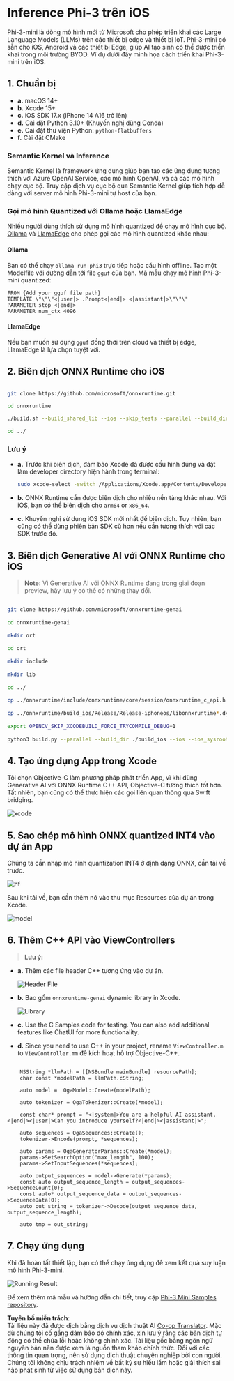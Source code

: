 <!--
CO_OP_TRANSLATOR_METADATA:
{
  "original_hash": "82af197df38d25346a98f1f0e84d1698",
  "translation_date": "2025-05-09T11:02:07+00:00",
  "source_file": "md/01.Introduction/03/iOS_Inference.md",
  "language_code": "vi"
}
-->
# **Inference Phi-3 trên iOS**

Phi-3-mini là dòng mô hình mới từ Microsoft cho phép triển khai các Large Language Models (LLMs) trên các thiết bị edge và thiết bị IoT. Phi-3-mini có sẵn cho iOS, Android và các thiết bị Edge, giúp AI tạo sinh có thể được triển khai trong môi trường BYOD. Ví dụ dưới đây minh họa cách triển khai Phi-3-mini trên iOS.

## **1. Chuẩn bị**

- **a.** macOS 14+
- **b.** Xcode 15+
- **c.** iOS SDK 17.x (iPhone 14 A16 trở lên)
- **d.** Cài đặt Python 3.10+ (Khuyến nghị dùng Conda)
- **e.** Cài đặt thư viện Python: `python-flatbuffers`
- **f.** Cài đặt CMake

### Semantic Kernel và Inference

Semantic Kernel là framework ứng dụng giúp bạn tạo các ứng dụng tương thích với Azure OpenAI Service, các mô hình OpenAI, và cả các mô hình chạy cục bộ. Truy cập dịch vụ cục bộ qua Semantic Kernel giúp tích hợp dễ dàng với server mô hình Phi-3-mini tự host của bạn.

### Gọi mô hình Quantized với Ollama hoặc LlamaEdge

Nhiều người dùng thích sử dụng mô hình quantized để chạy mô hình cục bộ. [Ollama](https://ollama.com) và [LlamaEdge](https://llamaedge.com) cho phép gọi các mô hình quantized khác nhau:

#### **Ollama**

Bạn có thể chạy `ollama run phi3` trực tiếp hoặc cấu hình offline. Tạo một Modelfile với đường dẫn tới file `gguf` của bạn. Mã mẫu chạy mô hình Phi-3-mini quantized:

```gguf
FROM {Add your gguf file path}
TEMPLATE \"\"\"<|user|> .Prompt<|end|> <|assistant|>\"\"\"
PARAMETER stop <|end|>
PARAMETER num_ctx 4096
```

#### **LlamaEdge**

Nếu bạn muốn sử dụng `gguf` đồng thời trên cloud và thiết bị edge, LlamaEdge là lựa chọn tuyệt vời.

## **2. Biên dịch ONNX Runtime cho iOS**

```bash

git clone https://github.com/microsoft/onnxruntime.git

cd onnxruntime

./build.sh --build_shared_lib --ios --skip_tests --parallel --build_dir ./build_ios --ios --apple_sysroot iphoneos --osx_arch arm64 --apple_deploy_target 17.5 --cmake_generator Xcode --config Release

cd ../

```

### **Lưu ý**

- **a.** Trước khi biên dịch, đảm bảo Xcode đã được cấu hình đúng và đặt làm developer directory hiện hành trong terminal:

    ```bash
    sudo xcode-select -switch /Applications/Xcode.app/Contents/Developer
    ```

- **b.** ONNX Runtime cần được biên dịch cho nhiều nền tảng khác nhau. Với iOS, bạn có thể biên dịch cho `arm64` or `x86_64`.

- **c.** Khuyến nghị sử dụng iOS SDK mới nhất để biên dịch. Tuy nhiên, bạn cũng có thể dùng phiên bản SDK cũ hơn nếu cần tương thích với các SDK trước đó.

## **3. Biên dịch Generative AI với ONNX Runtime cho iOS**

> **Note:** Vì Generative AI với ONNX Runtime đang trong giai đoạn preview, hãy lưu ý có thể có những thay đổi.

```bash

git clone https://github.com/microsoft/onnxruntime-genai
 
cd onnxruntime-genai
 
mkdir ort
 
cd ort
 
mkdir include
 
mkdir lib
 
cd ../
 
cp ../onnxruntime/include/onnxruntime/core/session/onnxruntime_c_api.h ort/include
 
cp ../onnxruntime/build_ios/Release/Release-iphoneos/libonnxruntime*.dylib* ort/lib
 
export OPENCV_SKIP_XCODEBUILD_FORCE_TRYCOMPILE_DEBUG=1
 
python3 build.py --parallel --build_dir ./build_ios --ios --ios_sysroot iphoneos --ios_arch arm64 --ios_deployment_target 17.5 --cmake_generator Xcode --cmake_extra_defines CMAKE_XCODE_ATTRIBUTE_CODE_SIGNING_ALLOWED=NO

```

## **4. Tạo ứng dụng App trong Xcode**

Tôi chọn Objective-C làm phương pháp phát triển App, vì khi dùng Generative AI với ONNX Runtime C++ API, Objective-C tương thích tốt hơn. Tất nhiên, bạn cũng có thể thực hiện các gọi liên quan thông qua Swift bridging.

![xcode](../../../../../translated_images/xcode.6c67033ca85b703e80cc51ecaa681fbcb6ac63cc0c256705ac97bc9ca039c235.vi.png)

## **5. Sao chép mô hình ONNX quantized INT4 vào dự án App**

Chúng ta cần nhập mô hình quantization INT4 ở định dạng ONNX, cần tải về trước.

![hf](../../../../../translated_images/hf.b99941885c6561bb3bcc0155d409e713db6d47b4252fb6991a08ffeefc0170ec.vi.png)

Sau khi tải về, bạn cần thêm nó vào thư mục Resources của dự án trong Xcode.

![model](../../../../../translated_images/model.f0cb932ac2c7648211fbe5341ee1aa42b77cb7f956b6d9b084afb8fbf52927c7.vi.png)

## **6. Thêm C++ API vào ViewControllers**

> **Lưu ý:**

- **a.** Thêm các file header C++ tương ứng vào dự án.

  ![Header File](../../../../../translated_images/head.2504a93b0be166afde6729fb193ebd14c5acb00a0bb6de1939b8a175b1f630fb.vi.png)

- **b.** Bao gồm `onnxruntime-genai` dynamic library in Xcode.

  ![Library](../../../../../translated_images/lib.86e12a925eb07e4e71a1466fa4f3ad27097e08505d25d34e98c33005d69b6f23.vi.png)

- **c.** Use the C Samples code for testing. You can also add additional features like ChatUI for more functionality.

- **d.** Since you need to use C++ in your project, rename `ViewController.m` to `ViewController.mm` để kích hoạt hỗ trợ Objective-C++.

```objc

    NSString *llmPath = [[NSBundle mainBundle] resourcePath];
    char const *modelPath = llmPath.cString;

    auto model =  OgaModel::Create(modelPath);

    auto tokenizer = OgaTokenizer::Create(*model);

    const char* prompt = "<|system|>You are a helpful AI assistant.<|end|><|user|>Can you introduce yourself?<|end|><|assistant|>";

    auto sequences = OgaSequences::Create();
    tokenizer->Encode(prompt, *sequences);

    auto params = OgaGeneratorParams::Create(*model);
    params->SetSearchOption("max_length", 100);
    params->SetInputSequences(*sequences);

    auto output_sequences = model->Generate(*params);
    const auto output_sequence_length = output_sequences->SequenceCount(0);
    const auto* output_sequence_data = output_sequences->SequenceData(0);
    auto out_string = tokenizer->Decode(output_sequence_data, output_sequence_length);
    
    auto tmp = out_string;

```

## **7. Chạy ứng dụng**

Khi đã hoàn tất thiết lập, bạn có thể chạy ứng dụng để xem kết quả suy luận mô hình Phi-3-mini.

![Running Result](../../../../../translated_images/result.7ebd1fe614f809d776c46475275ec72e4ab898c4ec53ae62b29315c064ca6839.vi.jpg)

Để xem thêm mã mẫu và hướng dẫn chi tiết, truy cập [Phi-3 Mini Samples repository](https://github.com/Azure-Samples/Phi-3MiniSamples/tree/main/ios).

**Tuyên bố miễn trách**:  
Tài liệu này đã được dịch bằng dịch vụ dịch thuật AI [Co-op Translator](https://github.com/Azure/co-op-translator). Mặc dù chúng tôi cố gắng đảm bảo độ chính xác, xin lưu ý rằng các bản dịch tự động có thể chứa lỗi hoặc không chính xác. Tài liệu gốc bằng ngôn ngữ nguyên bản nên được xem là nguồn tham khảo chính thức. Đối với các thông tin quan trọng, nên sử dụng dịch thuật chuyên nghiệp bởi con người. Chúng tôi không chịu trách nhiệm về bất kỳ sự hiểu lầm hoặc giải thích sai nào phát sinh từ việc sử dụng bản dịch này.